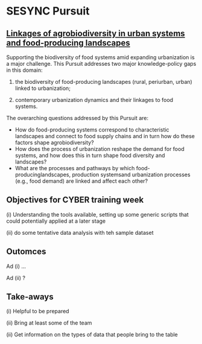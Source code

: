 # SESYNC Pursuit

## [Linkages of agrobiodiversity in urban systems and food-producing landscapes][1]

Supporting the biodiversity of food systems amid expanding urbanization is a major challenge. This Pursuit addresses two major knowledge-policy gaps in this domain:

1. the biodiversity of food-producing landscapes (rural, periurban, urban) linked to urbanization;

1. contemporary urbanization dynamics and their linkages to food systems. 

The overarching questions addressed by this Pursuit are: 

- How do food-producing systems correspond to characteristic landscapes and connect to food supply chains and in turn how do these factors shape agrobiodiversity? 
- How does the process of urbanization reshape the demand for food systems, and how does this in turn shape food diversity and landscapes?
- What are the processes and pathways by which food-producinglandscapes, production systemsand urbanization processes (e.g., food demand) are linked and affect each other?


## Objectives for CYBER training week


(i) Understanding the tools available, setting up some generic scripts that could potentially applied at a later stage

(ii) do some tentative data analysis with teh sample dataset


## Outomces

Ad (i) ...

Ad (ii) ?


## Take-aways

(i) Helpful to be prepared

(ii) Bring at least some of the team

(ii) Get information on the types of data that people bring to the table



[1]: https://www.sesync.org/project/propose-a-pursuit/linkages-of-agrobiodiversity-in-urban-systems-and-food-producing
